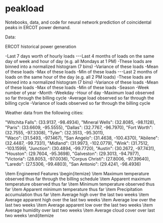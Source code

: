 # peakload
Notebooks, data, and code for neural network prediction of coincidental peaks in ERCOT power demand.

Data:

ERCOT historical power generation

-Last 7 days worth of hourly loads
---Last 4 months of loads on the same day of week and hour of day (e.g. all Mondays at 1 PM)
-These loads are binned into a normalized histogram (7 bins)
-Variance of these loads
-Mean of these loads
-Max of these loads
-Min of these loads
---Last 2 months of loads on the same hour of the day (e.g. all 2 PM loads)
-These loads are binned into a normalized histogram (7 bins)
-Variance of these loads
-Mean of these loads
-Max of these loads
-Min of these loads
-Season
-Week number of year
-Month
-Weekday
-Hour of day
-Maximum load observed so far through the billing cycle
-Average load observed so far through the billing cycle
-Variance of loads observed so far through the billing cycle

Weather data from the following cities:

"Witchita Falls": (33.9137, -98.4934), 
"Mineral Wells": (32.8085, -98.1128), 
"Paris": (33.6609, -95.5555), 
"Dallas": (32.7767, -96.7970), 
"Fort Worth": (32.7555, -97.3308), 
"Tyler": (32.3513, -95.3011),  
"Waco": (31.5493, -97.1467), 
"San Angelo": (31.4638, -100.4370), 
"Abilene": (32.4487, -99.7331), 
"Midland": (31.9973, -102.0779), 
"Wink": (31.7512, -103.1599), 
"Junction": (30.4894, -99.7720), 
"Austin": (30.2672, -97.7431), 
"Houston": (29.7604, -95.3698), 
"Galveston": (29.3013, -94.7977), 
"Victoria": (28.8053, -97.0036), 
"Corpus Christi": (27.8006, -97.39640), 
"Laredo": (27.5306, -99.4803),
"San Antonio": (29.4241, -98.4936)

\item Engineered Features
\begin{itemize}
\item Maximum temperature observed thus far through the billing schedule
\item Apparent maximum temperature observed thus far
\item Minimum temperature observed thus far
\item Apparent minimum temperature thus far
\item Precipitation accumulation thus far
\item Average high over the last two weeks
\item Average apparent high over the last two weeks
\item Average low over the last two weeks
\item Average apparent low over the last two weeks
\item Average humidity over last two weeks
\item Average cloud cover over last two weeks
\end{itemize
